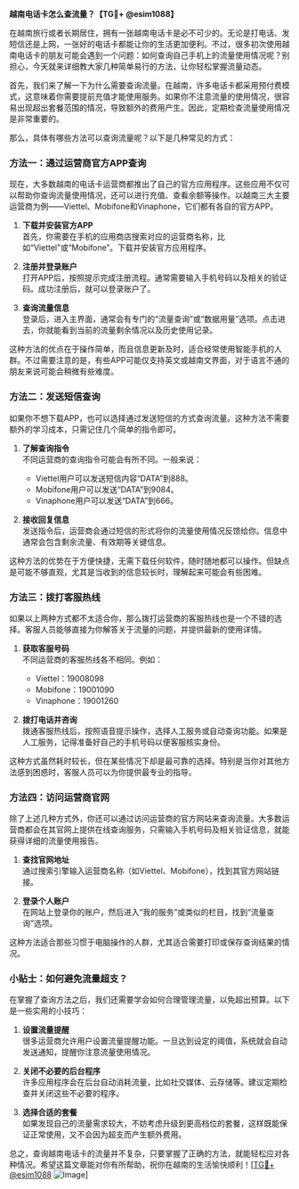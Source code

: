 **越南电话卡怎么查流量？【TG💪+ @esim1088】**

在越南旅行或者长期居住，拥有一张越南电话卡是必不可少的。无论是打电话、发短信还是上网，一张好的电话卡都能让你的生活更加便利。不过，很多初次使用越南电话卡的朋友可能会遇到一个问题：如何查询自己手机上的流量使用情况呢？别担心，今天就来详细教大家几种简单易行的方法，让你轻松掌握流量动态。

首先，我们来了解一下为什么需要查询流量。在越南，许多电话卡都采用预付费模式，这意味着你需要提前充值才能使用服务。如果你不注意流量的使用情况，很容易出现超出套餐范围的情况，导致额外的费用产生。因此，定期检查流量使用情况是非常重要的。

那么，具体有哪些方法可以查询流量呢？以下是几种常见的方式：

### 方法一：通过运营商官方APP查询

现在，大多数越南的电话卡运营商都推出了自己的官方应用程序。这些应用不仅可以帮助你查询流量使用情况，还可以进行充值、查看余额等操作。以越南三大主要运营商为例——Viettel、Mobifone和Vinaphone，它们都有各自的官方APP。

1. **下载并安装官方APP**  
   首先，你需要在手机的应用商店搜索对应的运营商名称，比如“Viettel”或“Mobifone”。下载并安装官方应用程序。

2. **注册并登录账户**  
   打开APP后，按照提示完成注册流程。通常需要输入手机号码以及相关的验证码。成功注册后，就可以登录账户了。

3. **查询流量信息**  
   登录后，进入主界面，通常会有专门的“流量查询”或“数据用量”选项。点击进去，你就能看到当前的流量剩余情况以及历史使用记录。

这种方法的优点在于操作简单，而且信息更新及时，适合经常使用智能手机的人群。不过需要注意的是，有些APP可能仅支持英文或越南文界面，对于语言不通的朋友来说可能会稍微有些难度。

### 方法二：发送短信查询

如果你不想下载APP，也可以选择通过发送短信的方式查询流量。这种方法不需要额外的学习成本，只需记住几个简单的指令即可。

1. **了解查询指令**  
   不同运营商的查询指令可能会有所不同。一般来说：
   - Viettel用户可以发送短信内容“DATA”到888。
   - Mobifone用户可以发送“DATA”到9084。
   - Vinaphone用户可以发送“DATA”到666。

2. **接收回复信息**  
   发送指令后，运营商会通过短信的形式将你的流量使用情况反馈给你。信息中通常会包含剩余流量、有效期等关键信息。

这种方法的优势在于方便快捷，无需下载任何软件，随时随地都可以操作。但缺点是可能不够直观，尤其是当收到的信息较长时，理解起来可能会有些困难。

### 方法三：拨打客服热线

如果以上两种方式都不太适合你，那么拨打运营商的客服热线也是一个不错的选择。客服人员能够直接为你解答关于流量的问题，并提供最新的使用详情。

1. **获取客服号码**  
   不同运营商的客服热线各不相同。例如：
   - Viettel：19008098
   - Mobifone：19001090
   - Vinaphone：19001260

2. **拨打电话并咨询**  
   拨通客服热线后，按照语音提示操作，选择人工服务或自动查询功能。如果是人工服务，记得准备好自己的手机号码以便客服核实身份。

这种方式虽然耗时较长，但在某些情况下却是最可靠的选择。特别是当你对其他方法感到困惑时，客服人员可以为你提供最专业的指导。

### 方法四：访问运营商官网

除了上述几种方式外，你还可以通过访问运营商的官方网站来查询流量。大多数运营商都会在其官网上提供在线查询服务，只需输入手机号码及相关验证信息，就能获得详细的流量使用报告。

1. **查找官网地址**  
   通过搜索引擎输入运营商名称（如Viettel、Mobifone），找到其官方网站链接。

2. **登录个人账户**  
   在网站上登录你的账户，然后进入“我的服务”或类似的栏目，找到“流量查询”选项。

这种方法适合那些习惯于电脑操作的人群，尤其适合需要打印或保存查询结果的情况。

### 小贴士：如何避免流量超支？

在掌握了查询方法之后，我们还需要学会如何合理管理流量，以免超出预算。以下是一些实用的小技巧：

1. **设置流量提醒**  
   很多运营商允许用户设置流量提醒功能。一旦达到设定的阈值，系统就会自动发送通知，提醒你注意流量使用情况。

2. **关闭不必要的后台程序**  
   许多应用程序会在后台自动消耗流量，比如社交媒体、云存储等。建议定期检查并关闭这些不必要的程序。

3. **选择合适的套餐**  
   如果发现自己的流量需求较大，不妨考虑升级到更高档位的套餐，这样既能保证正常使用，又不会因为超支而产生额外费用。

总之，查询越南电话卡的流量并不复杂，只要掌握了正确的方法，就能轻松应对各种情况。希望这篇文章能对你有所帮助，祝你在越南的生活愉快顺利！[[TG💪+ @esim1088](https://t.me/s/esim1088) ![Image](https://i.postimg.cc/4NQfJmqS/Snipaste-2025-05-13-00-14-12.png)]